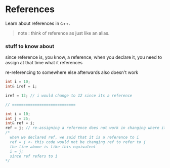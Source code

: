 # References
Learn about references in c++. 

> note : think of reference as just like an alias.

### stuff to know about
since reference is, you know, a reference, when you declare it, you need to assign at that time what it references

re-referencing to somewhere else afterwards also doesn't work

```cpp
int i = 10;
int& iref = i;

iref = 12; // i would change to 12 since its a reference

// ============================

int i = 10;
int j = 25;
int& ref = i;
ref = j; // re-assigning a reference does not work in changing where it refers to...
/*
  when we declared ref, we said that it is a reference to i
  ref = j <- this code would not be changing ref to refer to j
  the line above is like this equivalent
  i = j;
  since ref refers to i
*/
```
